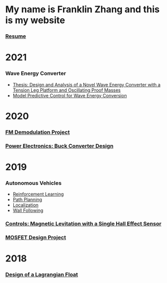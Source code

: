 # My name is Franklin Zhang and this is my website

### <a href = "Zhang_Franklin_resume_3_4_2022.pdf"> Resume </a>

# 2021
### Wave Energy Converter
<ul> 
  <li><a href = "MIT_Thesis_franklin.pdf"> Thesis: Design and Analysis of a Novel Wave Energy Converter with a Tension Leg Platform and Oscillating Proof Masses </a> </li>
  <li> <a href = "6.832_final_report.pdf "> Model Predictive Control for Wave Energy Conversion </a> </li>
</ul>


# 2020
### <a href = "6_341_Final_Project.pdf"> FM Demodulation Project </a> 
### <a href = "BuckConverterDesign"> Power Electronics: Buck Converter Design</a>


# 2019
### Autonomous Vehicles
<ul> 
  <li> <a href = "RacecarRL.pdf"> Reinforcement Learning</a> </li>
  <li> <a href = "RacecarPathPlanning.pdf"> Path Planning </a> </li>
  <li> <a href = "RacecarLocalization.pdf"> Localization </a> </li>
  <li> <a href = "RacecarWallFollow"> Wall Following </a> </li>
</ul>


### <a href = "6.320 One Hall Effect.pdf"> Controls: Magnetic Levitation with a Single Hall Effect Sensor </a>
### <a href = "MOSFET Design Project.pdf"> MOSFET Design Project </a>


# 2018
### <a href = "ZhangF Design of a Low Cost Coastal Float.pdf"> Design of a Lagrangian Float </a>

